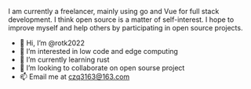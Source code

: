 I am currently a freelancer, mainly using go and Vue for full stack development. I think open source is a matter of self-interest. I hope to improve myself and help others by participating in open source projects.
- 👋 Hi, I’m @rotk2022
- 👀 I’m interested in low code and edge computing
- 🌱 I’m currently learning rust
- 💞️ I’m looking to collaborate on open sourse project
- 📫 Email me at czq3163@163.com

<!---
rotk2022/rotk2022 is a ✨ special ✨ repository because its `README.md` (this file) appears on your GitHub profile.
You can click the Preview link to take a look at your changes.
--->
